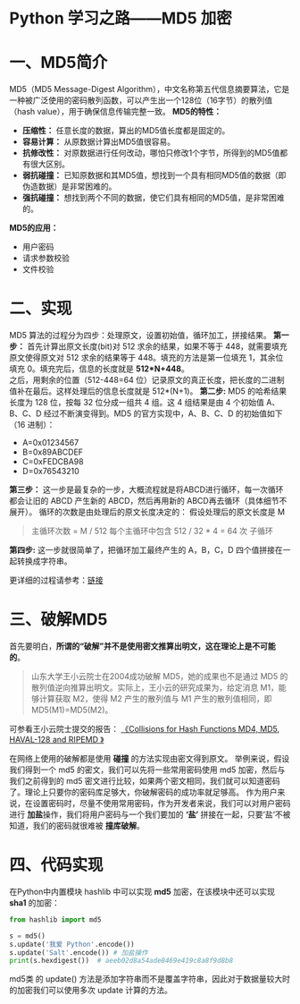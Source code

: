 # Python 学习之路——MD5 加密

# 一、MD5简介

MD5（MD5 Message-Digest Algorithm），中文名称第五代信息摘要算法，它是一种被广泛使用的密码散列函数，可以产生出一个128位（16字节）的散列值（hash value），用于确保信息传输完整一致。
**MD5的特性：**
- **压缩性：** 任意长度的数据，算出的MD5值长度都是固定的。
- **容易计算：** 从原数据计算出MD5值很容易。
- **抗修改性：** 对原数据进行任何改动，哪怕只修改1个字节，所得到的MD5值都有很大区别。
- **弱抗碰撞：** 已知原数据和其MD5值，想找到一个具有相同MD5值的数据（即伪造数据）是非常困难的。
- **强抗碰撞：** 想找到两个不同的数据，使它们具有相同的MD5值，是非常困难的。

**MD5的应用：**
- 用户密码
- 请求参数校验
- 文件校验

# 二、实现
MD5 算法的过程分为四步：处理原文，设置初始值，循环加工，拼接结果。
**第一步：**
首先计算出原文长度(bit)对 512 求余的结果，如果不等于 448，就需要填充原文使得原文对 512 求余的结果等于 448。填充的方法是第一位填充 1，其余位填充 0。填充完后，信息的长度就是 **512*N+448**。  
之后，用剩余的位置（512-448=64 位）记录原文的真正长度，把长度的二进制值补在最后。这样处理后的信息长度就是 512*(N+1)。
**第二步:**
MD5 的哈希结果长度为 128 位，按每 32 位分成一组共 4 组。这 4 组结果是由 4 个初始值 A、B、C、D 经过不断演变得到。MD5 的官方实现中，A、B、C、D 的初始值如下（16 进制）：  
- A=0x01234567 
- B=0x89ABCDEF 
- C=0xFEDCBA98 
- D=0x76543210

**第三步：**
这一步是最复杂的一步，大概流程就是将ABCD进行循环，每一次循环都会让旧的 ABCD 产生新的 ABCD，然后再用新的 ABCD再去循环（具体细节不展开）。
循环的次数是由处理后的原文长度决定的：
假设处理后的原文长度是 M
> 主循环次数 = M / 512
> 每个主循环中包含 512 / 32 * 4 = 64 次 子循环

**第四步:**
这一步就很简单了，把循环加工最终产生的 A，B，C，D 四个值拼接在一起转换成字符串。

更详细的过程请参考：[链接](https://www.tomorrow.wiki/archives/503)
# 三、破解MD5
首先要明白，**所谓的“破解”并不是使用密文推算出明文，这在理论上是不可能的**。
> 山东大学王小云院士在2004成功破解 MD5，她的成果也不是通过 MD5 的散列值逆向推算出明文。实际上，王小云的研究成果为，给定消息 M1，能够计算获取 M2，使得 M2 产生的散列值与 M1 产生的散列值相同，即MD5(M1)=MD5(M2)。

可参看王小云院士提交的报告： [《Collisions for Hash Functions 
MD4, MD5, HAVAL-128 and RIPEMD 》](https://eprint.iacr.org/2004/199.pdf)

在网络上使用的破解都是使用 **碰撞** 的方法实现由密文得到原文。
举例来说，假设我们得到一个 md5 的密文，我们可以先将一些常用密码使用 md5 加密，然后与我们之前得到的 md5 密文进行比较，如果两个密文相同，我们就可以知道密码了。理论上只要你的密码库足够大，你破解密码的成功率就足够高。
作为用户来说，在设置密码时，尽量不使用常用密码，作为开发者来说，我们可以对用户密码进行 **加盐**操作，我们将用户密码与一个我们要加的 **‘盐’** 拼接在一起，只要’盐‘不被知道，我们的密码就很难被 **撞库破解**。
# 四、代码实现
在Python中内置模块 hashlib 中可以实现 **md5** 加密，在该模块中还可以实现 **sha1** 的加密：
```python
from hashlib import md5

s = md5()
s.update('我爱 Python'.encode())
s.update('Salt'.encode()) # 加盐操作
print(s.hexdigest())  # aeeb02d8a54ade8469e419c8a8f9d8b8
```
md5类 的 update() 方法是添加字符串而不是覆盖字符串，因此对于数据量较大时的加密我们可以使用多次 update 计算的方法。